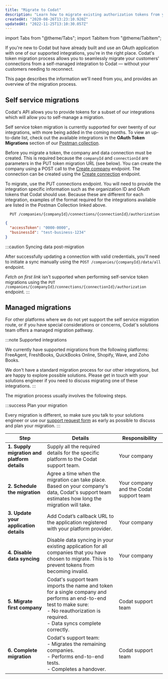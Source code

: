 ```yaml
---
title: "Migrate to Codat"
description: "Learn how to migrate existing authorization tokens from your existing integrations to Codat"
createdAt: "2020-08-26T13:23:10.920Z"
updatedAt: "2022-11-25T13:10:30.057Z"
---
```


import Tabs from "@theme/Tabs";
import TabItem from "@theme/TabItem";

If you're new to Codat but have already built and use an OAuth application with one of our supported integrations, you're in the right place. Codat's token migration process allows you to seamlessly migrate your customers' connections from a self-managed integration to Codat — without your customers needing to reconnect.

This page describes the information we'll need from you, and provides an overview of the migration process.

## Self service migrations

Codat's API allows you to provide tokens for a subset of our integrations which will allow you to self-manage a migration.

Self service token migration is currently supported for over twenty of our integrations, with more being added in the coming months. To view an up-to-date list, check out the available integrations in the **OAuth Token Migrations** section of our <a href="https://postman.codat.io/#88a1864c-60e8-4105-bea9-e55314d6b74d" target="_blank" class="external">Postman collection</a>.

Before you migrate a token, the company and data connection must be created. This is required because the `companyId` and `connectionId` are parameters in the PUT token migration URL (see below). You can create the company using a POST call to the [Create company](/platform-api#/operations/create-company) endpoint. The connection can be created using the [Create connection](/platform-api#/operations/create-connection) endpoint.

To migrate, use the PUT connections endpoint. You will need to provide the integration specific information such as the organization ID and OAuth tokens that Codat should use. Because these are different for each integration, examples of the format required for the integrations available are listed in the Postman Collection linked above.

<Tabs>

<TabItem value="Request URL" label="Request URL">

```http request title="Authorize connection"
  PUT /companies/{companyId}/connections/{connectionId}/authorization
```

</TabItem>

<TabItem value="Request Body" label="Request Body">

```json
{
  "accessToken": "0000-0000",
  "businessId": "test-business-1234"
}
```

</TabItem>

</Tabs>

:::caution Syncing data post-migration

After successfully updating a connection with valid credentials, you'll need to initiate a sync manually using the `POST ​/companies​/{companyId}​/data​/all` endpoint.

_Fetch on first link_ isn't supported when performing self-service token migrations using the `PUT /companies/{companyId}/connections/{connectionId}/authorization` endpoint.
:::

## Managed migrations

For other platforms where we do not yet support the self service migration route, or if you have special considerations or concerns, Codat's solutions team offers a managed migration pathway.

:::note Supported integrations

We currently have supported migrations from the following platforms: FreeAgent, FreshBooks, QuickBooks Online, Shopify, Wave, and Zoho Books.

We don't have a standard migration process for our other integrations, but are happy to explore possible solutions. Please get in touch with your solutions engineer if you need to discuss migrating one of these integrations.
:::

The migration process usually involves the following steps.

:::success Plan your migration

Every migration is different, so make sure you talk to your solutions engineer or use our [support request form](https://codat.zendesk.com/hc/en-gb/requests/new) as early as possible to discuss and plan your migration.
:::

| Step                                         | Details                                                                                                                                                                                          | Responsibility                          |
| -------------------------------------------- | ------------------------------------------------------------------------------------------------------------------------------------------------------------------------------------------------ | --------------------------------------- |
| **1. Supply migration and platform details** | Supply all the required details for the specific platform to the Codat support team.                                                                                                             | Your company                            |
| **2. Schedule the migration**                | Agree a time when the migration can take place. Based on your company's data, Codat's support team estimates how long the migration will take.                                                   | Your company and the Codat support team |
| **3. Update your application details**       | Add Codat’s callback URL to the application registered with your platform provider.                                                                                                              | Your company                            |
| **4. Disable data syncing**                  | Disable data syncing in your existing application for all companies that you have chosen to migrate. This is to prevent tokens from becoming invalid.                                            | Your company                            |
| **5. Migrate first company**                 | Codat's support team imports the name and token for a single company and performs an end-to-end test to make sure: <br/> - No reauthorization is required.<br/> - Data syncs complete correctly. | Codat support team                      |
| **6. Complete migration**                    | Codat's support team:<br/>- Migrates the remaining companies.<br/>- Performs end-to-end tests.<br/>- Completes a handover.                                                                       | Codat support team                      |
